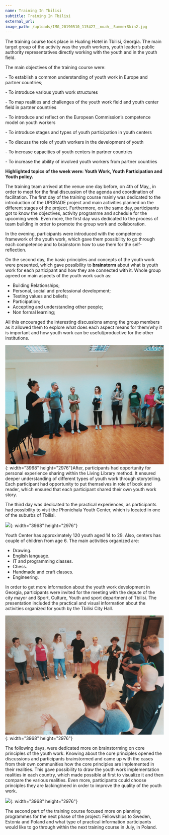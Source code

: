 ```yaml
---
name: Training In Tbilisi
subtitle: Training In Tbilisi
external_url:
image_path: /uploads/IMG_20190510_115427__noah__SummerSkin2.jpg
---
```


The training course took place in Hualing Hotel in Tbilisi, Georgia. The main target group of the activity was the youth workers, youth leader’s public authority representatives directly working with the youth and in the youth field.

The main objectives of the training course were:

\- To establish a common understanding of youth work in Europe and partner countries;

\- To introduce various youth work structures

\- To map realities and challenges of the youth work field and youth center field in partner countries

\- To introduce and reflect on the European Commission’s competence model on youth workers

\- To introduce stages and types of youth participation in youth centers

\- To discuss the role of youth workers in the development of youth

\- To increase capacities of youth centers in partner countries

\- To increase the ability of involved youth workers from partner countries

**Highlighted topics of the week were: Youth Work, Youth Participation and Youth policy.**

The training team arrived at the venue one day before, on 4th of May,, in order to meet for the final discussion of the agenda and coordination of facilitation. The first day of the training course mainly was dedicated to the introduction of the UPGRADE project and main activities planned on the different stages of the project. Furthermore, on the same day, participants got to know the objectives, activity programme and schedule for the upcoming week. Even more, the first day was dedicated to the process of team building in order to promote the group work and collaboration.

In the evening, participants were introduced with the competence framework of the youth work, which gave them possibility to go through each competence and to brainstorm how to use them for the self- reflection.

On the second day, the basic principles and concepts of the youth work were presented, which gave possibility to **brainstorm** about what is youth work for each participant and how they are connected with it. Whole group agreed on main aspects of the youth work such as:

* Building Relationships;
* Personal, social and professional development;
* Testing values and beliefs;
* Participation;
* Accepting and understanding other people;
* Non formal learning;

All this encouraged the interesting discussions among the group members as it allowed them to explore what does each aspect means for them/why it is important and how youth work can be useful/productive for the other institutions.

![](/uploads/img-20190508-151541--noah--summerskin2.jpg){: width="3968" height="2976"}After, participants had opportunity for personal experience sharing within the Living Library method. It ensured deeper understanding of different types of youth work through storytelling. Each participant had opportunity to put themselves in role of book and reader, which ensured that each participant shared their own youth work story.

The third day was dedicated to the practical experiences, as participants had possibility to visit the Phonichala Youth Center, which is located in one of the suburbs of Tbilisi.

![](/uploads/img-20190510-121926--noah--summerskin2.jpg){: width="3968" height="2976"}

Youth Center has approximately 120 youth aged 14 to 29. Also, centers has couple of children from age 6. The main activities organized are:

* Drawing.
* English language.
* IT and programming classes.
* Chess.
* Handmade and craft classes.
* Engineering.

In order to get more information about the youth work development in Georgia, participants were invited for the meeting with the depute of the city mayor and Sport, Culture, Youth and sport department of Tbilisi. The presentation included the practical and visual information about the activities organized for youth by the Tbilisi City Hall.

![](/uploads/img-20190506-173505--noah--summerskin2-1.jpg){: width="3968" height="2976"}

The following days, were dedicated more on brainstorming on core principles of the youth work. Knowing about the core principles opened the discussions and participants brainstormed and came up with the cases from their own communities how the core principles are implemented in their realities. This gave possibility to draw the youth work implementation realities in each country, which made possible at first to visualize it and then compare the various realities. Even more, participants could choose principles they are lacking/need in order to improve the quality of the youth work.

![](/uploads/img-20190508-151848--noah--summerskin2.jpg){: width="3968" height="2976"}

The second part of the training course focused more on planning programmes for the next phase of the project: Fellowships to Sweden, Estonia and Poland and what type of practical information participants would like to go through within the next training course in July, in Poland.